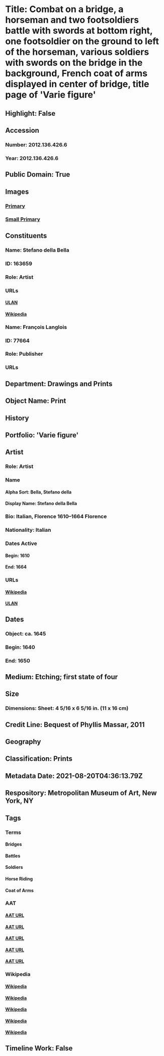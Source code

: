 # Title: Combat on a bridge, a horseman and two footsoldiers battle with swords at bottom right, one footsoldier on the ground to left of the horseman, various soldiers with swords on the bridge in the background, French coat of arms displayed in center of bridge, title page of 'Varie figure'
## Highlight: False
## Accession
### Number: 2012.136.426.6
### Year: 2012.136.426.6
## Public Domain: True
## Images
### [Primary](https://images.metmuseum.org/CRDImages/dp/original/DP833219.jpg)
### [Small Primary](https://images.metmuseum.org/CRDImages/dp/web-large/DP833219.jpg)
## Constituents
### Name: Stefano della Bella
### ID: 163659
### Role: Artist
### URLs
#### [ULAN](http://vocab.getty.edu/page/ulan/500018966)
#### [Wikipedia](https://www.wikidata.org/wiki/Q921242)
### Name: François Langlois
### ID: 77664
### Role: Publisher
### URLs
## Department: Drawings and Prints
## Object Name: Print
## History
## Portfolio: 'Varie figure'
## Artist
### Role: Artist
### Name
#### Alpha Sort: Bella, Stefano della
#### Display Name: Stefano della Bella
### Bio: Italian, Florence 1610–1664 Florence
### Nationality: Italian
### Dates Active
#### Begin: 1610
#### End: 1664
### URLs
#### [Wikipedia](https://www.wikidata.org/wiki/Q921242)
#### [ULAN](http://vocab.getty.edu/page/ulan/500018966)
## Dates
### Object: ca. 1645
### Begin: 1640
### End: 1650
## Medium: Etching; first state of four
## Size
### Dimensions: Sheet: 4 5/16 x 6 5/16 in. (11 x 16 cm)
## Credit Line: Bequest of Phyllis Massar, 2011
## Geography
## Classification: Prints
## Metadata Date: 2021-08-20T04:36:13.79Z
## Respository: Metropolitan Museum of Art, New York, NY
## Tags
### Terms
#### Bridges
#### Battles
#### Soldiers
#### Horse Riding
#### Coat of Arms
### AAT
#### [AAT URL](http://vocab.getty.edu/page/aat/300386855)
#### [AAT URL](http://vocab.getty.edu/page/aat/300185692)
#### [AAT URL](http://vocab.getty.edu/page/aat/300185678)
#### [AAT URL](http://vocab.getty.edu/page/aat/300249313)
#### [AAT URL](http://vocab.getty.edu/page/aat/300126352)
### Wikipedia
#### [Wikipedia]()
#### [Wikipedia]()
#### [Wikipedia]()
#### [Wikipedia]()
#### [Wikipedia]()
## Timeline Work: False